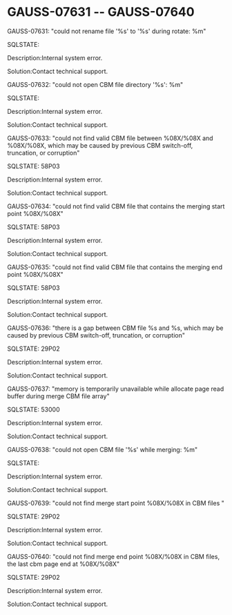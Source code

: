 # GAUSS-07631 -- GAUSS-07640<a name="EN-US_TOPIC_0000001242059101"></a>

GAUSS-07631: "could not rename file '%s' to '%s' during rotate: %m"

SQLSTATE:

Description:Internal system error.

Solution:Contact technical support.

GAUSS-07632: "could not open CBM file directory '%s': %m"

SQLSTATE:

Description:Internal system error.

Solution:Contact technical support.

GAUSS-07633: "could not find valid CBM file between %08X/%08X and %08X/%08X, which may be caused by previous CBM switch-off, truncation, or corruption"

SQLSTATE: 58P03

Description:Internal system error.

Solution:Contact technical support.

GAUSS-07634: "could not find valid CBM file that contains the merging start point %08X/%08X"

SQLSTATE: 58P03

Description:Internal system error.

Solution:Contact technical support.

GAUSS-07635: "could not find valid CBM file that contains the merging end point %08X/%08X"

SQLSTATE: 58P03

Description:Internal system error.

Solution:Contact technical support.

GAUSS-07636: "there is a gap between CBM file %s and %s, which may be caused by previous CBM switch-off, truncation, or corruption"

SQLSTATE: 29P02

Description:Internal system error.

Solution:Contact technical support.

GAUSS-07637: "memory is temporarily unavailable while allocate page read buffer during merge CBM file array"

SQLSTATE: 53000

Description:Internal system error.

Solution:Contact technical support.

GAUSS-07638: "could not open CBM file '%s' while merging: %m"

SQLSTATE:

Description:Internal system error.

Solution:Contact technical support.

GAUSS-07639: "could not find merge start point %08X/%08X in CBM files "

SQLSTATE: 29P02

Description:Internal system error.

Solution:Contact technical support.

GAUSS-07640: "could not find merge end point %08X/%08X in CBM files, the last cbm page end at %08X/%08X"

SQLSTATE: 29P02

Description:Internal system error.

Solution:Contact technical support.

